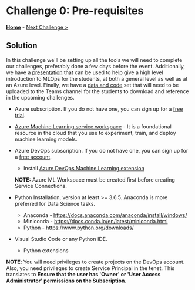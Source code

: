 # Challenge 0: Pre-requisites

**[Home](./README.md)** - [Next Challenge >](./Solution-01.md)

## Solution 

In this challenge we'll be setting up all the tools we will need to complete our challenges, preferably done a few days before the event. Additionally, we have a [presentation](MLOpsLectures.pptx) that can be used to help give a high level introduction to MLOps for the students, at both a general level as well as at an Azure level.  Finally, we have a [data and code](Data_and_Code.zip) set that will need to be uploaded to the Teams channel for the students to download and reference in the upcoming challenges. 

- Azure subscription. If you do not have one, you can sign up for a [free trial](https://azure.microsoft.com/en-us/free/).
- [Azure Machine Learning service workspace](https://ml.azure.com/) - It is a foundational resource in the cloud that you use to experiment, train, and deploy machine learning models.
- Azure DevOps subscription. If you do not have one, you can sign up for a [free account](https://azure.microsoft.com/en-us/services/devops/).
  - Install [Azure DevOps Machine Learning extension](https://marketplace.visualstudio.com/items?itemName=ms-air-aiagility.vss-services-azureml)    
  
  **NOTE:** Azure ML Workspace must be created first before creating Service Connections.  
- Python Installation, version at least \>= 3.6.5. Anaconda is more preferred for Data Science tasks.
  - Anaconda - <https://docs.anaconda.com/anaconda/install/windows/>
  - Miniconda - <https://docs.conda.io/en/latest/miniconda.html>
  - Python - <https://www.python.org/downloads/>
- Visual Studio Code or any Python IDE.
  - Python extensions

**NOTE**: You will need privileges to create projects on the DevOps account. Also, you need privileges to create Service Principal in the tenet. This translates to **Ensure that the user has 'Owner' or 'User Access Administrator' permissions on the Subscription**.
